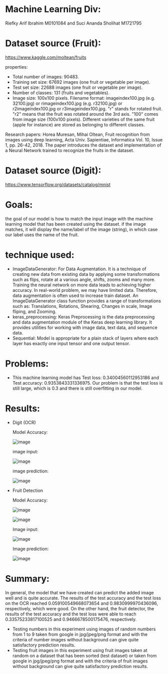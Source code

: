# Machine Learning Div:
Riefky Arif Ibrahim M0101084 and Suci Ananda Sholihat M1721795

# Dataset source (Fruit):
https://www.kaggle.com/moltean/fruits

properties:
 - Total number of images: 90483.
 - Training set size: 67692 images (one fruit or vegetable per image).
 - Test set size: 22688 images (one fruit or vegetable per image).
 - Number of classes: 131 (fruits and vegetables).
 - Image size: 100x100 pixels.
Filename format: imageindex100.jpg (e.g. 32100.jpg) or rimageindex100.jpg (e.g. r32100.jpg) or r2imageindex100.jpg or r3imageindex100.jpg. "r" stands for rotated fruit. "r2" means that the fruit was rotated around the 3rd axis. "100" comes from image size (100x100 pixels). Different varieties of the same fruit (apple for instance) are stored as belonging to different classes.

Research papers: Horea Muresan, Mihai Oltean, Fruit recognition from images using deep learning, Acta Univ. Sapientiae, Informatica Vol. 10, Issue 1, pp. 26-42, 2018.
The paper introduces the dataset and implementation of a Neural Network trained to recognize the fruits in the dataset.

# Dataset source (Digit):
https://www.tensorflow.org/datasets/catalog/mnist

# Goals:
the goal of our model is how to match the input image with the machine learning model that has been created using the dataset. if the image matches, it will display the name/label of the image (string), in which case our label uses the name of the fruit.

# technique used:
 - ImageDataGenerator: For Data Augmentation. It is a technique of creating new data from existing data by applying some transformations such as flips, rotate at a various angle, shifts, zooms and many more. Training the neural network on more data leads to achieving higher accuracy. In real-world problem, we may have limited data. Therefore, data augmentation is often used to increase train dataset. An ImageDataGenerator class function provides a range of transformations such as: Translations, Rotations, Shearing, Changes in scale, Image fliping, and Zooming.
 - keras_preprocessing: Keras Preprocessing is the data preprocessing and data augmentation module of the Keras deep learning library. It provides utilities for working with image data, text data, and sequence data.
 - Sequential: Model is appropriate for a plain stack of layers where each layer has exactly one input tensor and one output tensor.

# Problems:
 - This machine learning model has Test loss: 0.34004560112953186 and Test accuracy: 0.9353843331336975. Our problem is that the test loss is still large, which is 0.3 and there is still overfitting in our model.

# Results:
 - Digit (OCR)

   Model Accuracy:
   
   ![image](https://user-images.githubusercontent.com/80331973/121185949-c6bc3100-c890-11eb-8072-9ff6dca0c63d.png)
   
   image input:
   
   ![image](https://user-images.githubusercontent.com/80331973/121185761-9aa0b000-c890-11eb-805c-647216697fc1.png)
   
   image prediction:
   
   ![image](https://user-images.githubusercontent.com/80331973/121185865-b2783400-c890-11eb-81a2-e0c1b236d152.png)

 - Fruit Detection

   Model Accuracy: 
   
   ![image](https://user-images.githubusercontent.com/80331973/121186154-fc611a00-c890-11eb-821d-1f0cf17c5f30.png)
   
   ![image](https://user-images.githubusercontent.com/80331973/121186396-3fbb8880-c891-11eb-985d-09b8c0d18337.png)

   Image input:
   
   ![image](https://user-images.githubusercontent.com/80331973/121186281-20bcf680-c891-11eb-87d1-b4c38edfef4a.png)

   Image prediction:
   
   ![image](https://user-images.githubusercontent.com/80331973/121186342-32060300-c891-11eb-8735-47f9d6310f73.png)

# Summary:
In general, the model that we have created can predict the added image well and is quite accurate. The results of the test accuracy and the test loss on the OCR reached 0.059100549668073654 and 0.9830999970436096, respectively, which were good. On the other hand, the fruit detector, the results of the test accuracy and the test loss were able to reach 0.33575233817100525 and 0.9466678500175476, respectively.

 - Testing numbers in this experiment using images of random numbers from 1 to 9 taken from google in jpg/jpeg/png format and with the criteria of number images without background can give quite satisfactory prediction results.
 - Testing fruit images in this experiment using fruit images taken at random on a dataset that has been sorted (test dataset) or taken from google in jpg/jpeg/png format and with the criteria of fruit images without background can give quite satisfactory prediction results.

